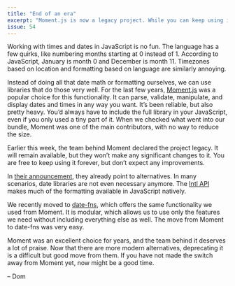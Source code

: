 ```yaml
---
title: "End of an era"
excerpt: "Moment.js is now a legacy project. While you can keep using it, these other projects might be better fits for you."
issue: 54
---
```

Working with times and dates in JavaScript is no fun. The language has a few quirks, like numbering months starting at 0 instead of 1. According to JavaScript, January is month 0 and December is month 11. Timezones based on location and formatting based on language are similarly annoying.

Instead of doing all that date math or formatting ourselves, we can use libraries that do those very well. For the last few years, [Moment.js](https://momentjs.com) was a popular choice for this functionality. It can parse, validate, manipulate, and display dates and times in any way you want. It’s been reliable, but also pretty heavy. You’d always have to include the full library in your JavaScript, even if you only used a tiny part of it. When we checked what went into our bundle, Moment was one of the main contributors, with no way to reduce the size.

Earlier this week, the team behind Moment declared the project legacy. It will remain available, but they won’t make any significant changes to it. You are free to keep using it forever, but don’t expect any improvements.

In [their announcement](https://momentjs.com/docs/#/-project-status/), they already point to alternatives. In many scenarios, date libraries are not even necessary anymore. The [Intl API](https://developer.mozilla.org/en-US/docs/Web/JavaScript/Reference/Global_Objects/Intl) makes much of the formatting available in JavaScript natively.

We recently moved to [date-fns](https://date-fns.org), which offers the same functionality we used from Moment. It is modular, which allows us to use only the features we need without including everything else as well. The move from Moment to date-fns was very easy.

Moment was an excellent choice for years, and the team behind it deserves a lot of praise. Now that there are more modern alternatives, deprecating it is a difficult but good move from them. If you have not made the switch away from Moment yet, now might be a good time.

– Dom
